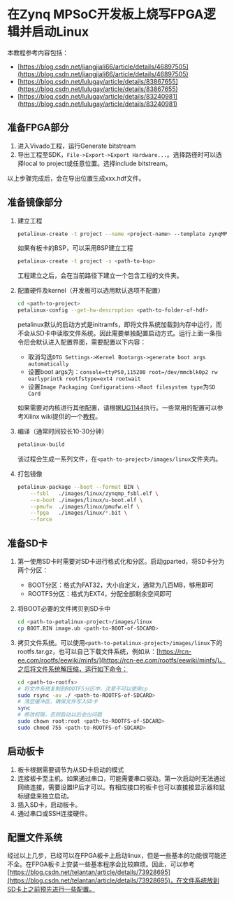 # 在Zynq MPSoC开发板上烧写FPGA逻辑并启动Linux

本教程参考内容包括：
- [https://blog.csdn.net/jiangjiali66/article/details/46897505](https://blog.csdn.net/jiangjiali66/article/details/46897505)
- [https://blog.csdn.net/lulugay/article/details/83867655](https://blog.csdn.net/lulugay/article/details/83867655)
- [https://blog.csdn.net/lulugay/article/details/83240981](https://blog.csdn.net/lulugay/article/details/83240981)

## 准备FPGA部分
1. 进入Vivado工程，运行Generate bitstream
2. 导出工程至SDK，```File->Export->Export Hardware...```。选择路径时可以选择local to project或任意位置。选择include bitstream。

以上步骤完成后，会在导出位置生成xxx.hdf文件。

## 准备镜像部分
1. 建立工程
   ```bash
   petalinux-create -t project --name <project-name> --template zynqMP
   ```
   如果有板卡的BSP，可以采用BSP建立工程
   ```bash
   petalinux-create -t project -s <path-to-bsp>
   ```
   工程建立之后，会在当前路径下建立一个包含工程的文件夹。

2. 配置硬件及kernel（开发板可以选用默认选项不配置）
   ``` bash
   cd <path-to-project>
   petalinux-config --get-hw-descroption <path-to-folder-of-hdf>
   ```
   petalinux默认的启动方式是initramfs，即将文件系统加载到内存中运行，而不会从SD卡中读取文件系统。因此需要单独配置启动方式。运行上面一条指令后会默认进入配置界面，需要配置以下内容：
   - 取消勾选```DTG Settings->Kernel Bootargs->generate boot args automatically```
   - 设置boot args为：```console=ttyPS0,115200 root=/dev/mmcblk0p2 rw earlyprintk rootfstype=ext4 rootwait```
   - 设置```Image Packaging Configurations->Root filesystem type```为```SD Card```

   如果需要对内核进行其他配置，请根据[UG1144](https://www.xilinx.com/support/documentation/sw_manuals/xilinx2019_1/ug1144-petalinux-tools-reference-guide.pdf)执行。一些常用的配置可以参考Xilinx wiki提供的一个[教程](https://xilinx-wiki.atlassian.net/wiki/spaces/A/pages/18841937/Zynq+UltraScale+MPSoC+Ubuntu+part+2+-+Building+and+Running+the+Ubuntu+Desktop+From+Sources)。

3. 编译（通常时间较长10-30分钟）
   ``` bash
   petalinux-build
   ```
   该过程会生成一系列文件，在```<path-to-project>/images/linux```文件夹内。

4. 打包镜像
   ``` bash
   petalinux-package --boot --format BIN \
       --fsbl   ./images/linux/zynqmp_fsbl.elf \
       --u-boot ./images/linux/u-boot.elf \
       --pmufw  ./images/linux/pmufw.elf \
       --fpga   ./images/linux/*.bit \
       --force
   ```

## 准备SD卡

1. 第一使用SD卡时需要对SD卡进行格式化和分区。启动gparted，将SD卡分为两个分区：
   - BOOT分区：格式为FAT32，大小自定义，通常为几百MB，够用即可
   - ROOTFS分区：格式为EXT4，分配全部剩余空间即可

2. 将BOOT必要的文件拷贝到SD卡中
   ```bash
   cd <path-to-petalinux-project>/images/linux
   cp BOOT.BIN image.ub <path-to-BOOT-of-SDCARD>
   ```

3. 拷贝文件系统。可以使用```<path-to-petalinux-project>/images/linux```下的rootfs.tar.gz，也可以自己下载文件系统，例如从：[https://rcn-ee.com/rootfs/eewiki/minfs/](https://rcn-ee.com/rootfs/eewiki/minfs/)。之后将文件系统解压缩，运行如下命令：
   ```bash
   cd <path-to-rootfs>
   # 将文件系统复制到ROOTFS分区中，注意不可以使用cp
   sudo rsync -av ./ <path-to-ROOTFS-of-SDCARD>
   # 清空缓冲区，确保文件写入SD卡
   sync
   # 修改权限，否则启动以后会出问题
   sudo chown root:root <path-to-ROOTFS-of-SDCARD>
   sudo chmod 755 <path-to-ROOTFS-of-SDCARD>
   ```

## 启动板卡

1. 板卡根据需要调节为从SD卡启动的模式
2. 连接板卡至主机。如果通过串口，可能需要串口驱动。第一次启动时无法通过网络连接，需要设置IP后才可以。有相应接口的板卡也可以直接接显示器和鼠标键盘来独立启动。
3. 插入SD卡，启动板卡。
4. 通过串口或SSH连接硬件。

## 配置文件系统

经过以上几步，已经可以在FPGA板卡上启动linux，但是一些基本的功能很可能还不全。在FPGA板卡上安装一些基本程序会比较麻烦。因此，可以参考[https://blog.csdn.net/telantan/article/details/73928695](https://blog.csdn.net/telantan/article/details/73928695)，在文件系统放到SD卡上之前预先进行一些配置。



